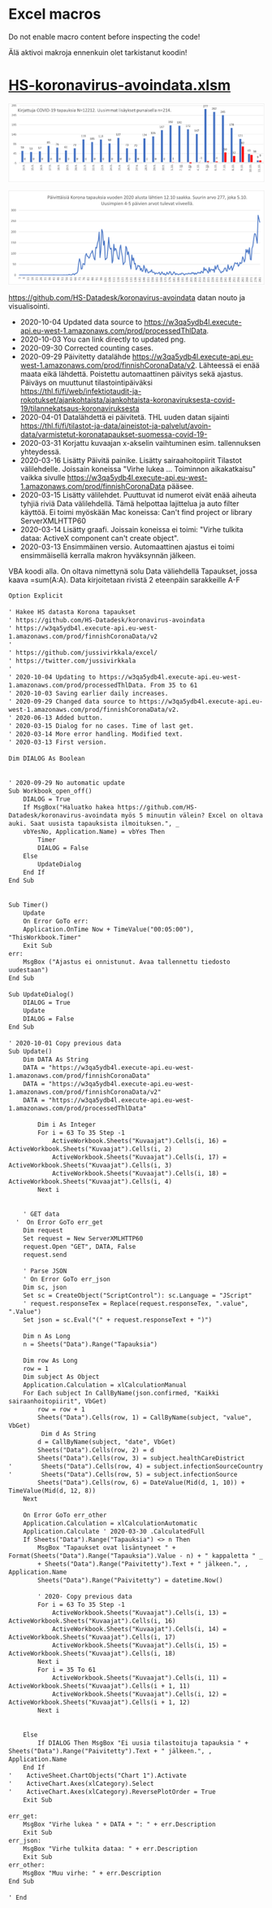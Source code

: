 # Excel macros

Do not enable macro content before inspecting the code!

Älä aktivoi makroja ennenkuin olet tarkistanut koodin!

# [HS-koronavirus-avoindata.xlsm](hs-koronavirus-avoindata.xlsm)

![hs-koronavirus-avoindata](hs-koronavirus-avoindata.png)

![hs-koronavirus-avoindata](hs-koronavirus-avoindata-paivat.png)

https://github.com/HS-Datadesk/koronavirus-avoindata datan nouto ja visualisointi. 

- 2020-10-04 Updated data source to https://w3qa5ydb4l.execute-api.eu-west-1.amazonaws.com/prod/processedThlData.
- 2020-10-03 You can link directly to updated png.
- 2020-09-30 Corrected counting cases.
- 2020-09-29 Päivitetty datalähde https://w3qa5ydb4l.execute-api.eu-west-1.amazonaws.com/prod/finnishCoronaData/v2. Lähteessä ei enää maata eikä lähdettä. Poistettu automaattinen päivitys sekä ajastus. Päiväys on muuttunut tilastointipäiväksi https://thl.fi/fi/web/infektiotaudit-ja-rokotukset/ajankohtaista/ajankohtaista-koronaviruksesta-covid-19/tilannekatsaus-koronaviruksesta
- 2020-04-01 Datalähdettä ei päivitetä. THL uuden datan sijainti https://thl.fi/fi/tilastot-ja-data/aineistot-ja-palvelut/avoin-data/varmistetut-koronatapaukset-suomessa-covid-19-
- 2020-03-31 Korjattu kuvaajan x-akselin vaihtuminen esim. tallennuksen yhteydessä.
- 2020-03-16 Lisätty Päivitä painike. Lisätty sairaahoitopiirit Tilastot välilehdelle. Joissain koneissa "Virhe lukea ... Toiminnon aikakatkaisu" vaikka sivulle https://w3qa5ydb4l.execute-api.eu-west-1.amazonaws.com/prod/finnishCoronaData pääsee.
- 2020-03-15 Lisätty välilehdet. Puuttuvat id numerot eivät enää aiheuta tyhjiä riviä Data välilehdellä. Tämä helpottaa lajittelua ja auto filter käyttöä. Ei toimi myöskään Mac koneissa: Can't find project or library ServerXMLHTTP60
- 2020-03-14 Lisätty graafi. Joissain koneissa ei toimi: "Virhe tulkita dataa: ActiveX component can't create object".
- 2020-03-13 Ensimmäinen versio. Automaattinen ajastus ei toimi ensimmäisellä kerralla makron hyväksynnän jälkeen.

VBA koodi alla. On oltava nimettynä solu Data väliehdellä Tapaukset, jossa kaava =sum(A:A). Data kirjoitetaan rivistä 2 eteenpäin sarakkeille A-F
```
Option Explicit

' Hakee HS datasta Korona tapaukset
' https://github.com/HS-Datadesk/koronavirus-avoindata
' https://w3qa5ydb4l.execute-api.eu-west-1.amazonaws.com/prod/finnishCoronaData/v2
'
' https://github.com/jussivirkkala/excel/
' https://twitter.com/jussivirkkala
'
' 2020-10-04 Updating to https://w3qa5ydb4l.execute-api.eu-west-1.amazonaws.com/prod/processedThlData. From 35 to 61
' 2020-10-03 Saving earlier daily increases.
' 2020-09-29 Changed data source to https://w3qa5ydb4l.execute-api.eu-west-1.amazonaws.com/prod/finnishCoronaData/v2.
' 2020-06-13 Added button.
' 2020-03-15 Dialog for no cases. Time of last get.
' 2020-03-14 More error handling. Modified text.
' 2020-03-13 First version.

Dim DIALOG As Boolean


' 2020-09-29 No automatic update
Sub Workbook_open_off()
    DIALOG = True
    If MsgBox("Haluatko hakea https://github.com/HS-Datadesk/koronavirus-avoindata myös 5 minuutin välein? Excel on oltava auki. Saat uusista tapauksista ilmoituksen.", _
    vbYesNo, Application.Name) = vbYes Then
        Timer
        DIALOG = False
    Else
        UpdateDialog
    End If
End Sub


Sub Timer()
    Update
    On Error GoTo err:
    Application.OnTime Now + TimeValue("00:05:00"), "ThisWorkbook.Timer"
    Exit Sub
err:
    MsgBox ("Ajastus ei onnistunut. Avaa tallennettu tiedosto uudestaan")
End Sub

Sub UpdateDialog()
    DIALOG = True
    Update
    DIALOG = False
End Sub

' 2020-10-01 Copy previous data
Sub Update()
    Dim DATA As String
    DATA = "https://w3qa5ydb4l.execute-api.eu-west-1.amazonaws.com/prod/finnishCoronaData"
    DATA = "https://w3qa5ydb4l.execute-api.eu-west-1.amazonaws.com/prod/finnishCoronaData/v2"
    DATA = "https://w3qa5ydb4l.execute-api.eu-west-1.amazonaws.com/prod/processedThlData"
            
        Dim i As Integer
        For i = 63 To 35 Step -1
            ActiveWorkbook.Sheets("Kuvaajat").Cells(i, 16) = ActiveWorkbook.Sheets("Kuvaajat").Cells(i, 2)
            ActiveWorkbook.Sheets("Kuvaajat").Cells(i, 17) = ActiveWorkbook.Sheets("Kuvaajat").Cells(i, 3)
            ActiveWorkbook.Sheets("Kuvaajat").Cells(i, 18) = ActiveWorkbook.Sheets("Kuvaajat").Cells(i, 4)
        Next i
            
    
    ' GET data
  '  On Error GoTo err_get
    Dim request
    Set request = New ServerXMLHTTP60
    request.Open "GET", DATA, False
    request.send

    ' Parse JSON
    ' On Error GoTo err_json
    Dim sc, json
    Set sc = CreateObject("ScriptControl"): sc.Language = "JScript"
    ' request.responseTex = Replace(request.responseTex, ".value", ".Value")
    Set json = sc.Eval("(" + request.responseText + ")")
    
    Dim n As Long
    n = Sheets("Data").Range("Tapauksia")
    
    Dim row As Long
    row = 1
    Dim subject As Object
    Application.Calculation = xlCalculationManual
    For Each subject In CallByName(json.confirmed, "Kaikki sairaanhoitopiirit", VbGet)
        row = row + 1
        Sheets("Data").Cells(row, 1) = CallByName(subject, "value", VbGet)
         Dim d As String
        d = CallByName(subject, "date", VbGet)
        Sheets("Data").Cells(row, 2) = d
        Sheets("Data").Cells(row, 3) = subject.healthCareDistrict
'        Sheets("Data").Cells(row, 4) = subject.infectionSourceCountry
'        Sheets("Data").Cells(row, 5) = subject.infectionSource
        Sheets("Data").Cells(row, 6) = DateValue(Mid(d, 1, 10)) + TimeValue(Mid(d, 12, 8))
    Next

    On Error GoTo err_other
    Application.Calculation = xlCalculationAutomatic
    Application.Calculate ' 2020-03-30 .CalculatedFull
    If Sheets("Data").Range("Tapauksia") <> n Then
        MsgBox "Tapaukset ovat lisäntyneet " + Format(Sheets("Data").Range("Tapauksia").Value - n) + " kappaletta " _
        + Sheets("Data").Range("Paivitetty").Text + " jälkeen.", , Application.Name
        Sheets("Data").Range("Paivitetty") = datetime.Now()
        
        ' 2020- Copy previous data
        For i = 63 To 35 Step -1
            ActiveWorkbook.Sheets("Kuvaajat").Cells(i, 13) = ActiveWorkbook.Sheets("Kuvaajat").Cells(i, 16)
            ActiveWorkbook.Sheets("Kuvaajat").Cells(i, 14) = ActiveWorkbook.Sheets("Kuvaajat").Cells(i, 17)
            ActiveWorkbook.Sheets("Kuvaajat").Cells(i, 15) = ActiveWorkbook.Sheets("Kuvaajat").Cells(i, 18)
        Next i
        For i = 35 To 61
            ActiveWorkbook.Sheets("Kuvaajat").Cells(i, 11) = ActiveWorkbook.Sheets("Kuvaajat").Cells(i + 1, 11)
            ActiveWorkbook.Sheets("Kuvaajat").Cells(i, 12) = ActiveWorkbook.Sheets("Kuvaajat").Cells(i + 1, 12)
        Next i

        
    Else
        If DIALOG Then MsgBox "Ei uusia tilastoituja tapauksia " + Sheets("Data").Range("Paivitetty").Text + " jälkeen.", , Application.Name
    End If
'    ActiveSheet.ChartObjects("Chart 1").Activate
'    ActiveChart.Axes(xlCategory).Select
'    ActiveChart.Axes(xlCategory).ReversePlotOrder = True
    Exit Sub

err_get:
    MsgBox "Virhe lukea " + DATA + ": " + err.Description
    Exit Sub
err_json:
    MsgBox "Virhe tulkita dataa: " + err.Description
    Exit Sub
err_other:
    MsgBox "Muu virhe: " + err.Description
End Sub

' End
```
